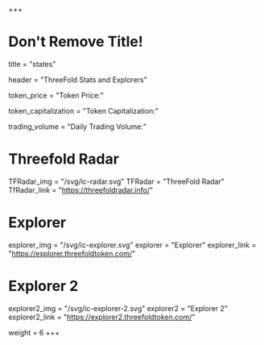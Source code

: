 +++
# Don't Remove Title!
title = "states"

header = "ThreeFold Stats and Explorers"

token_price = "Token Price:"

token_capitalization = "Token Capitalization:"

trading_volume = "Daily Trading Volume:"

# Threefold Radar
TFRadar_img = "/svg/ic-radar.svg"
TFRadar = "ThreeFold Radar"
TfRadar_link = "https://threefoldradar.info/"

# Explorer
explorer_img = "/svg/ic-explorer.svg"
explorer = "Explorer"
explorer_link = "https://explorer.threefoldtoken.com/"

# Explorer 2
explorer2_img = "/svg/ic-explorer-2.svg"
explorer2 = "Explorer 2"
explorer2_link = "https://explorer2.threefoldtoken.com/"

weight = 6
+++
